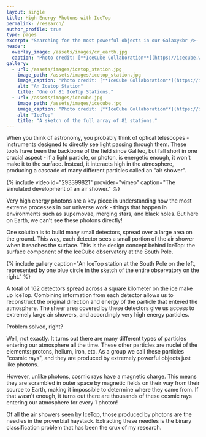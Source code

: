 ```yaml
---
layout: single
title: High Energy Photons with IceTop
permalink: /research/
author_profile: true
type: pages
excerpt: "Searching for the most powerful objects in our Galaxy<br />- from the South Pole!<br /> <br /> <br /> "
header:
  overlay_image: /assets/images/cr_earth.jpg
  caption: "Photo credit: [**IceCube Collaboration**](https://icecube.wisc.edu.)"
gallery:
  - url: /assets/images/icetop_station.jpg
    image_path: /assets/images/icetop_station.jpg
    image_caption: "Photo credit: [**IceCube Collaboration**](https://icecube.wisc.edu.)"
    alt: "An Icetop Station"
    title: "One of 81 IceTop Stations."
  - url: /assets/images/icecube.jpg
    image_path: /assets/images/icecube.jpg
    image_caption: "Photo credit: [**IceCube Collaboration**](https://icecube.wisc.edu.)"
    alt: "IceTop"
    title: "A sketch of the full array of 81 stations."
---
```


When you think of astronomy, you probably think of optical telescopes - instruments designed to directly see light passing through them.  These tools have been the backbone of the field since Galileo, but fall short in one crucial aspect - if a light particle, or photon, is energetic enough, it won't make it to the surface.  Instead, it interacts high in the atmosphere, producing a cascade of many different particles called an "air shower".

{% include video id="293399821" provider="vimeo" caption="The simulated development of an air shower." %}

Very high energy photons are a key piece in understanding how the most extreme processes in our universe work - things that happen in environments such as supernovae, merging stars, and black holes.  But here on Earth, we can't see these photons directly!

One solution is to build many small detectors, spread over a large area on the ground.  This way, each detector sees a small portion of the air shower when it reaches the surface.  This is the design concept behind IceTop: the surface component of the IceCube observatory at the South Pole.

{% include gallery caption="An IceTop station at the South Pole on the left, represented by one blue circle in the sketch of the entire observatory on the right." %}

A total of 162 detectors spread across a square kilometer on the ice make up IceTop.  Combining information from each detector allows us to reconstruct the original direction and energy of the particle that entered the atmosphere.  The sheer area covered by these detectors give us access to extremely large air showers, and accordingly very high energy particles.

Problem solved, right?

Well, not exactly.  It turns out there are many different types of particles entering our atmosphere all the time.  These other particles are nuclei of the elements:  protons, helium, iron, etc.  As a group we call these particles "cosmic rays", and they are produced by extremely powerful objects just like photons.

However, unlike photons, cosmic rays have a magnetic charge. This means they are scrambled in outer space by magnetic fields on their way from their source to Earth, making it impossible to determine where they came from.  If that wasn't enough, it turns out there are thousands of these cosmic rays entering our atmosphere for every 1 photon!

Of all the air showers seen by IceTop, those produced by photons are the needles in the proverbial haystack.  Extracting these needles is the binary classification problem that has been the crux of my research.
